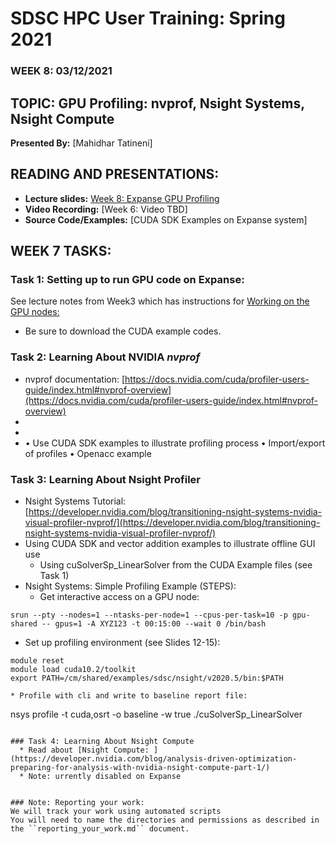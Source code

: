 # SDSC HPC User Training: Spring 2021

###  WEEK 8: 03/12/2021

## TOPIC: GPU Profiling: nvprof, Nsight Systems, Nsight Compute	

**Presented By:** [Mahidhar Tatineni]

## READING AND PRESENTATIONS:

* **Lecture slides:** [Week 8: Expanse GPU Profiling](https://github.com/sdsc-hpc-training-org/hpc-training-2021/blob/main/week8_gpu_prof/Expanse_GPU_Profiling_MTatineni.pdf)
* **Video Recording:** [Week 6: Video TBD]
* **Source Code/Examples:** [CUDA SDK Examples on Expanse system]



## WEEK 7 TASKS:

### Task 1: Setting up to run GPU code on Expanse:
See lecture notes from Week3 which has instructions for [Working on the
GPU nodes: ](https://github.com/sdsc-hpc-training-org/hpc-training-2021/blob/main/week3_gpu_comp/README.md)
* Be sure to download the CUDA example codes.


### Task 2: Learning About NVIDIA *nvprof*
* nvprof documentation: [https://docs.nvidia.com/cuda/profiler-users-guide/index.html#nvprof-overview](https://docs.nvidia.com/cuda/profiler-users-guide/index.html#nvprof-overview)
* 
* 
* • Use CUDA SDK examples to illustrate profiling process • Import/export of profiles
• Openacc example


### Task 3: Learning About Nsight Profiler
* Nsight Systems Tutorial: [https://developer.nvidia.com/blog/transitioning-nsight-systems-nvidia-visual-profiler-nvprof/](https://developer.nvidia.com/blog/transitioning-nsight-systems-nvidia-visual-profiler-nvprof/) 
* Using CUDA SDK and vector addition examples to illustrate offline GUI use
    * Using cuSolverSp_LinearSolver  from the CUDA Example files (see Task 1)
* Nsight Systems: Simple Profiling Example (STEPS):
    * Get interactive access on a GPU node:
```
srun --pty --nodes=1 --ntasks-per-node=1 --cpus-per-task=10 -p gpu-shared -- gpus=1 -A XYZ123 -t 00:15:00 --wait 0 /bin/bash
```
* Set up profiling environment (see Slides 12-15):
```
module reset
module load cuda10.2/toolkit
export PATH=/cm/shared/examples/sdsc/nsight/v2020.5/bin:$PATH
```
    * Profile with cli and write to baseline report file:
nsys profile -t cuda,osrt -o baseline -w true ./cuSolverSp_LinearSolver
```

### Task 4: Learning About Nsight Compute 
  * Read about [Nsight Compute: ](https://developer.nvidia.com/blog/analysis-driven-optimization-preparing-for-analysis-with-nvidia-nsight-compute-part-1/)
  * Note: urrently disabled on Expanse


### Note: Reporting your work:
We will track your work using automated scripts
You will need to name the directories and permissions as described in the ``reporting_your_work.md`` document.
